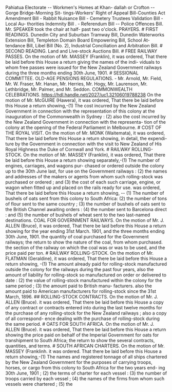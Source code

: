 Pahiatua Electorate -- Workmen's Homes at Khan- dallah or Crofton -- Gorge Bridge-Morning Sit- tings-Workers' Right of Appeal Bill-Counties Act Amendment Bill - Rabbit Nuisance Bill - Cemetery Trustees Validation Bill - Local Au- thorities Indemnity Bill . - Referendum Bill -- Police Offences Bill. Mr. SPEAKER took the chair at half- past two o'clock. PRAYERS. # FIRST READINGS. Dunedin City and Suburban Tramway Bill, Dunedin Waterworks Extension Bill, Templeton Domain Board Empowering Bill, School At- tendance Bill, Libel Bill (No. 2), Industrial Conciliation and Arbitration Bill. # SECOND READING. Land and Live-stock Auctions Bill. # FREE RAILWAY PASSES. On the motion of Mr. MASSEY (Franklin), it was ordered, That there be laid before this House a return giving the names of the indi- viduals to whom free passes were issued for the New Zealand Government railways during the three months ending 30th June, 1901. # SESSIONAL COMMITTEE. OLD-AGE PENSIONS REGULATIONS. - Mr. Arnold, Mr. Field, Mr. W. Fraser, Mr. Hanan, Mr. Herries, Mr. Hogy, Mr. Laurenson, Mr. Lethbridge, Mr. Palmer, and Mr. Seddon. COMMONWEALTH CELEBRATIONS. https://hdl.handle.net/2027/uc1.32106019788238 On the motion of Mr. McGUIRE (Hawera), it was ordered, That there be laid before this House a return showing,-(1) The cost incurred by the New Zealand Government in connection with the representation of this colony at the inauguration of the Commonwealth in Sydney : (2) also the cost incurred by the New Zealand Government in connection with the representa- tion of the colony at the opening of the Federal Parliament in Melbourne. # COST OF THE ROYAL VISIT. On the motion of Mr. MONK (Waitemata), it was ordered, That there be laid before this House a return showing, in detail, the expendi- ture by the Government in connection with the visit to New Zealand of His Royal Highness the Duke of Cornwall and York. # RAILWAY ROLLING-STOCK. On the motion of Mr. MASSEY (Franklin), it was ordered, That there be laid before this House a return showing separately,-(1) The number of engines, carriages, and wagons pur- chased or ordered outside the colony up to the 30th June last, for use on the Government railways : (2) the names and addresses of the makers or agents from whom such rolling-stock was purchased or ordered ; and (3) the cost of each such carriage, engine, or wagon when fitted up and placed on the rails ready for use. was ordered, That there be laid before this House a return showing, -- (1) The number of bushels of oats sent from this colony to South Africa: (2) the number of tons of flour sent to the same country ; (3) the number of bushels of oats sent to the British Channel awaiting orders : (4) the number sent to Barcelona direct : and (5) the number of bushels of wheat sent to the two last-named destinations. COAL FOR GOVERNMENT RAILWAYS. On the motion of Mr. J. ALLEN (Bruce), it was ordered, That there be laid before this House a return showing for the year ending 31st March. 1901, and the three months ending 30th June, 1901. the quantity of coal purchased for the Government railways; the return to show the nature of the coal, from whom purchased. the section of the railway on which the coal was or was to be used, and the price paid per ton. # RAILWAY ROLLING-STOCK. On the motion of Mr. FLATMAN (Geraldine), it was ordered, That there be laid before this House a return showing, -(1) The amount already paid for rolling-stock manufactured outside the colony for the railways during the past four years, also the amount of liability for rolling-stock so manufactured on order or delivered to date : (2) the value of rolling-stock manufactured within the colony for the same period ; (3) the amount paid to British manu- facturers. also the amount paid to American manufacturers for rolling-stock since the 31st March, 1896. ## ROLLING-STOCK CONTRACTS. On the motion of Mr. J. ALLEN (Bruce). it was ordered, That there be laid before this House a copy of any contract or contracts entered into during the last twelve months for the purchase of any rolling-stock for the New Zealand railways ; also a copy of all correspond- ence dealing with the purchase of rolling-stock during the same period. # OATS FOR SOUTH AFRICA. On the motion of Mr. J. ALLEN (Bruce). it was ordered, That there be laid before this House a return showing the price paid on behalf of the Imperial Government for oats for transhipment to South Africa; the return to show the several contracts, quantities, and terms. # SOUTH AFRICAN CHARTERS. On the motion of Mr. MASSEY (Franklinh. it was ordered. That there be laid before this House a return showing,-(1) The names and registered tonnage of all ships chartered by the New Zealand Government for the purposes of carrying troops, horses, or cargo from this colony to South Africa for the two years end- ing 30th June, 1901 ; (2) the terms of charter for each vessel : (3) the number of troops carried by each vessel ; (4) the names of the firms from whom such vessels were chartered ; (5) the 